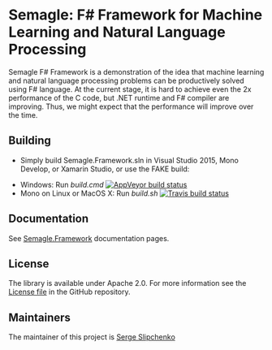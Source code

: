 # Semagle: F# Framework for Machine Learning and Natural Language Processing

Semagle F# Framework is a demonstration of the idea that machine learning and natural language processing 
problems can be productively solved using F# language. At the current stage, it is hard to achieve even the 
2x performance of the C code, but .NET runtime and F# compiler are improving. Thus, we might expect 
that the performance will improve over the time. 

## Building

- Simply build Semagle.Framework.sln in Visual Studio 2015, Mono Develop, or Xamarin Studio, or use the FAKE build:
 * Windows: Run *build.cmd*
   [![AppVeyor build status](https://ci.appveyor.com/api/projects/status/nik2nx0m9kh3a84f?svg=true)](https://ci.appveyor.com/project/sslipchenko/semagle-framework/)
 * Mono on Linux or MacOS X: Run *build.sh* 
   [![Travis build status](https://travis-ci.org/sslipchenko/semagle-framework.svg)](https://travis-ci.org/sslipchenko/semagle-framework)

## Documentation

See [Semagle.Framework](https://sslipchenko.github.io/semagle-framework/) documentation pages. 

## License

The library is available under Apache 2.0. For more information see the [License file][1] in the GitHub repository.

## Maintainers

The maintainer of this project is [Serge Slipchenko](http://github.com/sslipchenko)

 [1]: https://github.com/sslipchenko/semagle-framework/blob/master/LICENSE.md
